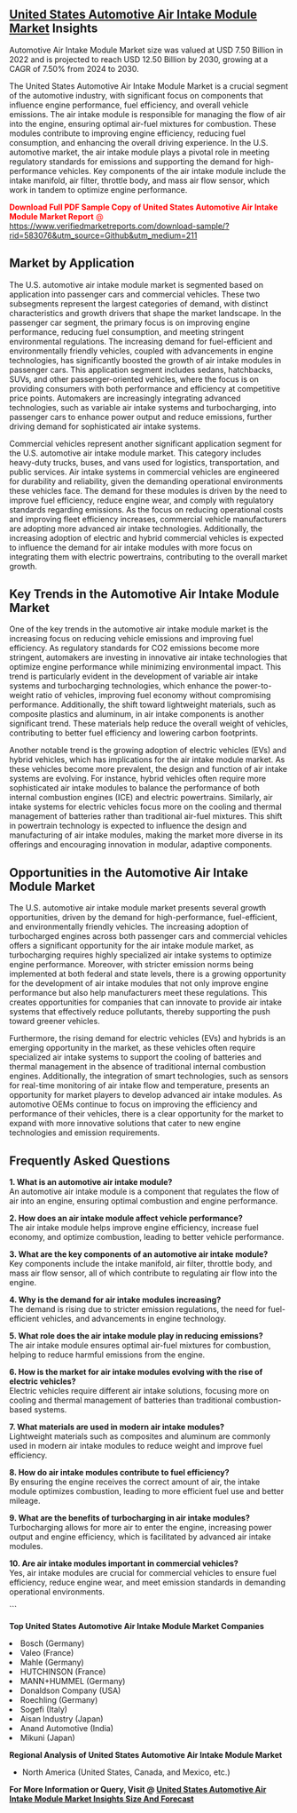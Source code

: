 <h2><a href="https://www.verifiedmarketreports.com/download-sample/?rid=583076&amp;utm_source=Github&amp;utm_medium=211" target="_blank">United States Automotive Air Intake Module Market</a> Insights</h2><p>Automotive Air Intake Module Market size was valued at USD 7.50 Billion in 2022 and is projected to reach USD 12.50 Billion by 2030, growing at a CAGR of 7.50% from 2024 to 2030.</p><p><p>The United States Automotive Air Intake Module Market is a crucial segment of the automotive industry, with significant focus on components that influence engine performance, fuel efficiency, and overall vehicle emissions. The air intake module is responsible for managing the flow of air into the engine, ensuring optimal air-fuel mixtures for combustion. These modules contribute to improving engine efficiency, reducing fuel consumption, and enhancing the overall driving experience. In the U.S. automotive market, the air intake module plays a pivotal role in meeting regulatory standards for emissions and supporting the demand for high-performance vehicles. Key components of the air intake module include the intake manifold, air filter, throttle body, and mass air flow sensor, which work in tandem to optimize engine performance. <p><span class=""><span style="color: #ff0000;"><strong>Download Full PDF Sample Copy of United States Automotive Air Intake Module Market Report</strong> @ </span><a href="https://www.verifiedmarketreports.com/download-sample/?rid=583076&amp;utm_source=Github&amp;utm_medium=211" target="_blank">https://www.verifiedmarketreports.com/download-sample/?rid=583076&amp;utm_source=Github&amp;utm_medium=211</a></span></p></p><h2>Market by Application</h2><p>The U.S. automotive air intake module market is segmented based on application into passenger cars and commercial vehicles. These two subsegments represent the largest categories of demand, with distinct characteristics and growth drivers that shape the market landscape. In the passenger car segment, the primary focus is on improving engine performance, reducing fuel consumption, and meeting stringent environmental regulations. The increasing demand for fuel-efficient and environmentally friendly vehicles, coupled with advancements in engine technologies, has significantly boosted the growth of air intake modules in passenger cars. This application segment includes sedans, hatchbacks, SUVs, and other passenger-oriented vehicles, where the focus is on providing consumers with both performance and efficiency at competitive price points. Automakers are increasingly integrating advanced technologies, such as variable air intake systems and turbocharging, into passenger cars to enhance power output and reduce emissions, further driving demand for sophisticated air intake systems.</p><p>Commercial vehicles represent another significant application segment for the U.S. automotive air intake module market. This category includes heavy-duty trucks, buses, and vans used for logistics, transportation, and public services. Air intake systems in commercial vehicles are engineered for durability and reliability, given the demanding operational environments these vehicles face. The demand for these modules is driven by the need to improve fuel efficiency, reduce engine wear, and comply with regulatory standards regarding emissions. As the focus on reducing operational costs and improving fleet efficiency increases, commercial vehicle manufacturers are adopting more advanced air intake technologies. Additionally, the increasing adoption of electric and hybrid commercial vehicles is expected to influence the demand for air intake modules with more focus on integrating them with electric powertrains, contributing to the overall market growth.</p><h2>Key Trends in the Automotive Air Intake Module Market</h2><p>One of the key trends in the automotive air intake module market is the increasing focus on reducing vehicle emissions and improving fuel efficiency. As regulatory standards for CO2 emissions become more stringent, automakers are investing in innovative air intake technologies that optimize engine performance while minimizing environmental impact. This trend is particularly evident in the development of variable air intake systems and turbocharging technologies, which enhance the power-to-weight ratio of vehicles, improving fuel economy without compromising performance. Additionally, the shift toward lightweight materials, such as composite plastics and aluminum, in air intake components is another significant trend. These materials help reduce the overall weight of vehicles, contributing to better fuel efficiency and lowering carbon footprints.</p><p>Another notable trend is the growing adoption of electric vehicles (EVs) and hybrid vehicles, which has implications for the air intake module market. As these vehicles become more prevalent, the design and function of air intake systems are evolving. For instance, hybrid vehicles often require more sophisticated air intake modules to balance the performance of both internal combustion engines (ICE) and electric powertrains. Similarly, air intake systems for electric vehicles focus more on the cooling and thermal management of batteries rather than traditional air-fuel mixtures. This shift in powertrain technology is expected to influence the design and manufacturing of air intake modules, making the market more diverse in its offerings and encouraging innovation in modular, adaptive components.</p><h2>Opportunities in the Automotive Air Intake Module Market</h2><p>The U.S. automotive air intake module market presents several growth opportunities, driven by the demand for high-performance, fuel-efficient, and environmentally friendly vehicles. The increasing adoption of turbocharged engines across both passenger cars and commercial vehicles offers a significant opportunity for the air intake module market, as turbocharging requires highly specialized air intake systems to optimize engine performance. Moreover, with stricter emission norms being implemented at both federal and state levels, there is a growing opportunity for the development of air intake modules that not only improve engine performance but also help manufacturers meet these regulations. This creates opportunities for companies that can innovate to provide air intake systems that effectively reduce pollutants, thereby supporting the push toward greener vehicles.</p><p>Furthermore, the rising demand for electric vehicles (EVs) and hybrids is an emerging opportunity in the market, as these vehicles often require specialized air intake systems to support the cooling of batteries and thermal management in the absence of traditional internal combustion engines. Additionally, the integration of smart technologies, such as sensors for real-time monitoring of air intake flow and temperature, presents an opportunity for market players to develop advanced air intake modules. As automotive OEMs continue to focus on improving the efficiency and performance of their vehicles, there is a clear opportunity for the market to expand with more innovative solutions that cater to new engine technologies and emission requirements.</p><h2>Frequently Asked Questions</h2><p><strong>1. What is an automotive air intake module?</strong><br>An automotive air intake module is a component that regulates the flow of air into an engine, ensuring optimal combustion and engine performance.</p><p><strong>2. How does an air intake module affect vehicle performance?</strong><br>The air intake module helps improve engine efficiency, increase fuel economy, and optimize combustion, leading to better vehicle performance.</p><p><strong>3. What are the key components of an automotive air intake module?</strong><br>Key components include the intake manifold, air filter, throttle body, and mass air flow sensor, all of which contribute to regulating air flow into the engine.</p><p><strong>4. Why is the demand for air intake modules increasing?</strong><br>The demand is rising due to stricter emission regulations, the need for fuel-efficient vehicles, and advancements in engine technology.</p><p><strong>5. What role does the air intake module play in reducing emissions?</strong><br>The air intake module ensures optimal air-fuel mixtures for combustion, helping to reduce harmful emissions from the engine.</p><p><strong>6. How is the market for air intake modules evolving with the rise of electric vehicles?</strong><br>Electric vehicles require different air intake solutions, focusing more on cooling and thermal management of batteries than traditional combustion-based systems.</p><p><strong>7. What materials are used in modern air intake modules?</strong><br>Lightweight materials such as composites and aluminum are commonly used in modern air intake modules to reduce weight and improve fuel efficiency.</p><p><strong>8. How do air intake modules contribute to fuel efficiency?</strong><br>By ensuring the engine receives the correct amount of air, the intake module optimizes combustion, leading to more efficient fuel use and better mileage.</p><p><strong>9. What are the benefits of turbocharging in air intake modules?</strong><br>Turbocharging allows for more air to enter the engine, increasing power output and engine efficiency, which is facilitated by advanced air intake modules.</p><p><strong>10. Are air intake modules important in commercial vehicles?</strong><br>Yes, air intake modules are crucial for commercial vehicles to ensure fuel efficiency, reduce engine wear, and meet emission standards in demanding operational environments.</p>```</p><p><strong>Top United States Automotive Air Intake Module Market Companies</strong></p><div data-test-id=""><p><li>Bosch (Germany)</li><li> Valeo (France)</li><li> Mahle (Germany)</li><li> HUTCHINSON (France)</li><li> MANN+HUMMEL (Germany)</li><li> Donaldson Company (USA)</li><li> Roechling (Germany)</li><li> Sogefi (Italy)</li><li> Aisan Industry (Japan)</li><li> Anand Automotive (India)</li><li> Mikuni (Japan)</li></p><div><strong>Regional Analysis of&nbsp;United States Automotive Air Intake Module Market</strong></div><ul><li dir="ltr"><p dir="ltr">North America&nbsp;(United States, Canada, and Mexico, etc.)</p></li></ul><p><strong>For More Information or Query, Visit @&nbsp;</strong><strong><a href="https://www.verifiedmarketreports.com/product/automotive-air-intake-module-market/?utm_source=Github&amp;utm_medium=211" target="_blank">United States Automotive Air Intake Module Market Insights Size And Forecast</a></strong></p></div>
